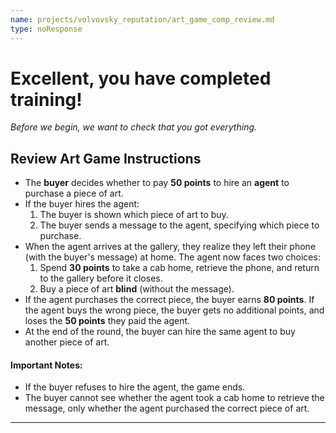 ```yaml
---
name: projects/volvovsky_reputation/art_game_comp_review.md
type: noResponse
---
```


# Excellent, you have completed training!

_Before we begin, we want to check that you got everything._

## Review Art Game Instructions

- The **buyer** decides whether to pay **50 points** to hire an **agent** to purchase a piece of art.
- If the buyer hires the agent:
  1. The buyer is shown which piece of art to buy.
  2. The buyer sends a message to the agent, specifying which piece to purchase.
- When the agent arrives at the gallery, they realize they left their phone (with the buyer's message) at home. The agent now faces two choices:
  1. Spend **30 points** to take a cab home, retrieve the phone, and return to the gallery before it closes.
  2. Buy a piece of art **blind** (without the message).
- If the agent purchases the correct piece, the buyer earns **80 points**. If the agent buys the wrong piece, the buyer gets no additional points, and loses the **50 points** they paid the agent.
- At the end of the round, the buyer can hire the same agent to buy another piece of art.

#### Important Notes:

- If the buyer refuses to hire the agent, the game ends.
- The buyer cannot see whether the agent took a cab home to retrieve the message, only whether the agent purchased the correct piece of art.

---
